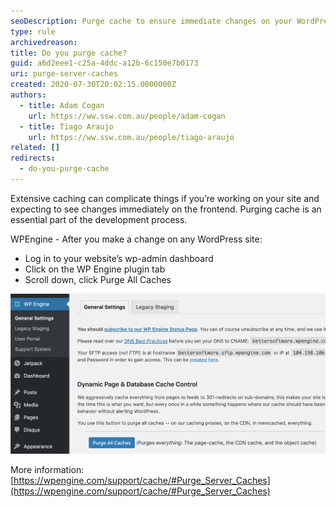 ```yaml
---
seoDescription: Purge cache to ensure immediate changes on your WordPress site.
type: rule
archivedreason:
title: Do you purge cache?
guid: a6d2eee1-c25a-4ddc-a12b-6c150e7b0173
uri: purge-server-caches
created: 2020-07-30T20:02:15.0000000Z
authors:
  - title: Adam Cogan
    url: https://ww.ssw.com.au/people/adam-cogan
  - title: Tiago Araujo
    url: https://ww.ssw.com.au/people/tiago-araujo
related: []
redirects:
  - do-you-purge-cache
---
```


Extensive caching can complicate things if you’re working on your site and expecting to see changes immediately on the frontend. Purging cache is an essential part of the development process.

<!--endintro-->

WPEngine - After you make a change on any WordPress site:

- Log in to your website’s wp-admin dashboard
- Click on the WP Engine plugin tab
- Scroll down, click Purge All Caches

![Figure: Make sure you "Purge All Caches" after making changes - This will allow others to see the changes immediately](purge-cache-wpengine-wordpress.png)

More information: [https://wpengine.com/support/cache/#Purge_Server_Caches](https://wpengine.com/support/cache/#Purge_Server_Caches)
